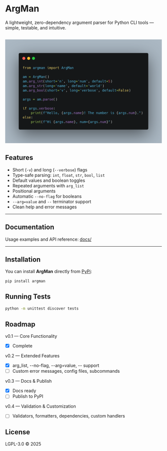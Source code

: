# ArgMan

A lightweight, zero-dependency argument parser for Python CLI tools — simple, testable, and intuitive.

![ArgMan example code](assets/ArgMan.png)
---

## Features

- Short (`-v`) and long (`--verbose`) flags
- Type-safe parsing: `int`, `float`, `str`, `bool`, `list`
- Default values and boolean toggles
- Repeated arguments with `arg_list`
- Positional arguments
- Automatic `--no-flag` for booleans
- `--arg=value` and `--` terminator support
- Clean help and error messages

---

## Documentation

Usage examples and API reference: [docs/](docs/)

---

## Installation

You can install __ArgMan__ directly from [PyPi](https://pypi.org/project/argman/):

```shell
pip install argman
```

## Running Tests

```bash
python -m unittest discover tests
```

## Roadmap

v0.1 — Core Functionality

- [x] Complete

v0.2 — Extended Features

- [x] arg_list, --no-flag, --arg=value, -- support
- [ ] Custom error messages, config files, subcommands

v0.3 — Docs & Publish

- [x] Docs ready
- [ ] Publish to PyPI

v0.4 — Validation & Customization

- [ ] Validators, formatters, dependencies, custom handlers

## License

LGPL-3.0 © 2025